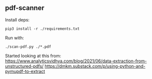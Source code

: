 pdf-scanner
------------

Install deps:
```
pip3 install -r ./requirements.txt
```

Run with:
```
./scan-pdf.py ./*.pdf
```

Started looking at this from:
https://www.analyticsvidhya.com/blog/2021/06/data-extraction-from-unstructured-pdfs/
https://dmkm.substack.com/p/using-python-and-pymupdf-to-extract

